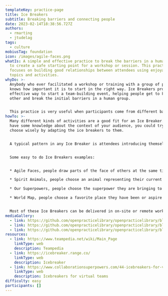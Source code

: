 ```yaml
---
templateKey: practice-page
title: Ice Breakers
subtitle: Breaking barriers and connecting people
date: 2023-02-14T18:38:56.727Z
authors:
  - rmarting
  - jtudelag
tags:
  - culture
mobiusTag: foundation
icon: /images/agile-faces.png
whatIs: A simple and effective practice to break the barriers in a human group
  to create a safe starting point for a workshop or session. This practice
  focuses on building good relationships between attendees using enjoyable
  topics and activities.
whyDo: >-
  Anybody who ever facilitated a workshop or training with a group of people
  knows how important it is to start in the right way. Ice Breakers provide an
  effective way to start a team-building event, helping people get to know each
  other and break the initial barriers in a human group.


  This practice is very useful when participants come from different backgrounds, skills, organizations or they just simply don't know each other. People need to bond quickly so they can work towards a common goal, creating a team from scratch.
howTo: >-
  Many different kinds of activities are a good fit for an Ice Breaker. If you
  have some knowledge about the context of your audience, you could try to
  choose wisely by adapting the ice breakers to them. 


  A typical pattern in any Ice Breaker is attendees introducing themselves by sharing their name and role before the main Ice Breaker activity starts.


  Some easy to do Ice Breakers examples:


  * Agile Faces, people draw parts of the face of others at the same time they introduce themselves.

  * Spirit Animals, people choose an animal representing their current mood.

  * Our Superpowers, people choose the superpower they are bringing to the rest of the group.

  * World Map, people choose a favorite place they have been or aspire to go and a story about that place.


  Most of these Ice Breakers can be delivered in on-site or remote workshops.
mediaGallery:
  - link: https://github.com/openpracticelibrary/openpracticelibrary/blob/main/static/images/ice-breakers-agile-faces.png?raw=true
  - link: https://github.com/openpracticelibrary/openpracticelibrary/blob/main/static/images/ice-breakers-animals.png?raw=true
  - link: https://github.com/openpracticelibrary/openpracticelibrary/blob/main/static/images/ice-breaker-world-map.png?raw=true
resources:
  - link: https://www.teampedia.net/wiki/Main_Page
    linkType: web
    description: Teampedia
  - link: https://icebreaker.range.co/
    linkType: web
    description: Icebreaker
  - link: https://www.collaborationsuperpowers.com/44-icebreakers-for-virtual-teams/
    linkType: web
    description: Icebreakers for virtual teams
difficulty: easy
participants: []
---
```

